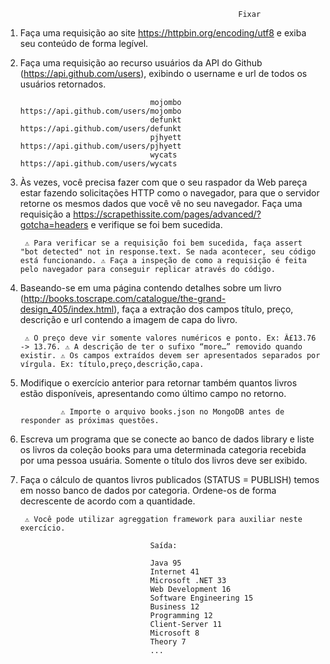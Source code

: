                                                         Fixar

1. Faça uma requisição ao site https://httpbin.org/encoding/utf8 e exiba seu conteúdo de forma legível.


2. Faça uma requisição ao recurso usuários da API do Github (https://api.github.com/users), exibindo o username e url de todos os usuários retornados.


                                    mojombo https://api.github.com/users/mojombo
                                    defunkt https://api.github.com/users/defunkt
                                    pjhyett https://api.github.com/users/pjhyett
                                    wycats https://api.github.com/users/wycats


3. Às vezes, você precisa fazer com que o seu raspador da Web pareça estar fazendo solicitações HTTP como o navegador, para que o servidor retorne os mesmos dados que você vê no seu navegador. Faça uma requisição a https://scrapethissite.com/pages/advanced/?gotcha=headers e verifique se foi bem sucedida.

        ⚠️ Para verificar se a requisição foi bem sucedida, faça assert "bot detected" not in response.text. Se nada acontecer, seu código está funcionando. ⚠️ Faça a inspeção de como a requisição é feita pelo navegador para conseguir replicar através do código.

4. Baseando-se em uma página contendo detalhes sobre um livro (http://books.toscrape.com/catalogue/the-grand-design_405/index.html), faça a extração dos campos título, preço, descrição e url contendo a imagem de capa do livro.

        ⚠️ O preço deve vir somente valores numéricos e ponto. Ex: Â£13.76 -> 13.76. ⚠️ A descrição de ter o sufixo “more…” removido quando existir. ⚠️ Os campos extraídos devem ser apresentados separados por vírgula. Ex: título,preço,descrição,capa.


5. Modifique o exercício anterior para retornar também quantos livros estão disponíveis, apresentando como último campo no retorno.

                ⚠️ Importe o arquivo books.json no MongoDB antes de responder as próximas questões.

6. Escreva um programa que se conecte ao banco de dados library e liste os livros da coleção books para uma determinada categoria recebida por uma pessoa usuária. Somente o título dos livros deve ser exibido.

7. Faça o cálculo de quantos livros publicados (STATUS = PUBLISH) temos em nosso banco de dados por categoria. Ordene-os de forma decrescente de acordo com a quantidade.

        ⚠️ Você pode utilizar agreggation framework para auxiliar neste exercício.

                                    Saída:

                                    Java 95
                                    Internet 41
                                    Microsoft .NET 33
                                    Web Development 16
                                    Software Engineering 15
                                    Business 12
                                    Programming 12
                                    Client-Server 11
                                    Microsoft 8
                                    Theory 7
                                    ...